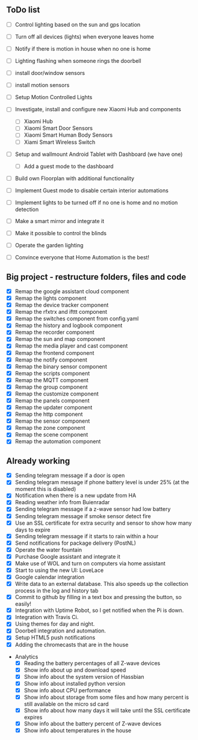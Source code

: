 ## ToDo list

- [ ] Control lighting based on the sun and gps location
- [ ] Turn off all devices (lights) when everyone leaves home
- [ ] Notify if there is motion in house when no one is home
- [ ] Lighting flashing when someone rings the doorbell
- [ ] install door/window sensors
- [ ] install motion sensors
- [ ] Setup Motion Controlled Lights
- [ ] Investigate, install and configure new Xiaomi Hub and components
  - [ ] Xiaomi Hub
  - [ ] Xiaomi Smart Door Sensors
  - [ ] Xiaomi Smart Human Body Sensors
  - [ ] Xiami Smart Wireless Switch
- [ ] Setup and wallmount Android Tablet with Dashboard (we have one)
  - [ ] Add a guest mode to the dashboard
- [ ] Build own Floorplan with additional functionality
- [ ] Implement Guest mode to disable certain interior automations
- [ ] Implement lights to be turned off if no one is home and no motion detection
- [ ] Make a smart mirror and integrate it
- [ ] Make it possible to control the blinds
- [ ] Operate the garden lighting

- [ ] Convince everyone that Home Automation is the best!

## Big project - restructure folders, files and code
- [x] Remap the google assistant cloud component
- [x] Remap the lights component
- [x] Remap the device tracker component
- [x] Remap the rfxtrx and ifttt component
- [x] Remap the switches component from config.yaml
- [x] Remap the history and logbook component
- [x] Remap the recorder component
- [x] Remap the sun and map component
- [x] Remap the media player and cast component
- [x] Remap the frontend component
- [x] Remap the notify component
- [x] Remap the binary sensor component
- [x] Remap the scripts component
- [x] Remap the MQTT component
- [x] Remap the group component
- [x] Remap the customize component
- [x] Remap the panels component
- [x] Remap the updater component
- [x] Remap the http component
- [x] Remap the sensor component
- [x] Remap the zone component
- [x] Remap the scene component
- [x] Remap the automation component

## Already working

- [x] Sending telegram message if a door is open
- [x] Sending telegram message if phone battery level is under 25% (at the moment this is disabled)
- [x] Notification when there is a new update from HA
- [x] Reading weather info from Buienradar
- [x] Sending telegram message if a z-wave sensor had low battery
- [x] Sending telegram message if smoke sensor detect fire
- [x] Use an SSL certificate for extra security and sensor to show how many days to expire
- [x] Sending telegram message if it starts to rain within a hour
- [x] Send notifications for package delivery (PostNL)
- [x] Operate the water fountain
- [x] Purchase Google assistant and integrate it
- [x] Make use of WOL and turn on computers via home assistant
- [x] Start to using the new UI: LoveLace
- [x] Google calendar integration
- [x] Write data to an external database. This also speeds up the collection process in the log and history tab
- [x] Commit to github by filling in a text box and pressing the button, so easily!
- [x] Integration with Uptime Robot, so I get notified when the Pi is down.
- [x] Integration with Travis Ci.
- [x] Using themes for day and night.
- [x] Doorbell integration and automation.
- [x] Setup HTML5 push notifications
- [x] Adding the chromecasts that are in the house

- Analytics 
	- [x] Reading the battery percentages of all Z-wave devices
	- [x] Show info about up and download speed
	- [x] Show info about the system version of Hassbian
	- [x] Show info about installed python version
	- [x] Show info about CPU performance
	- [x] Show info about storage from some files and how many percent is still available on the micro sd card
	- [x] Show info about how many days it will take until the SSL certificate expires
	- [x] Show info about the battery percent of Z-wave devices
	- [x] Show info about temperatures in the house